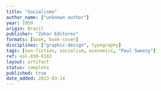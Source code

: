 ```yaml
---
title: "Socialismo"
author_name: ["unknown author"]
year: 1959
origin: Brazil
publisher: "Zahar Editores"
formats: [book, book-cover]
disciplines: ["graphic-design", typography]
tags: [non-fiction, socialism, economics, "Paul Sweezy"]
ref: sol-030-0183
layout: artifact
status: complete
published: true
date_added: 2023-03-14
---
```

